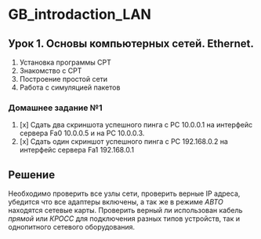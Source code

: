 # GB_introdaction_LAN

## Урок 1. Основы компьютерных сетей. Ethernet.

1. Установка программы CPT
2. Знакомство с CPT
3. Построение простой сети
4. Работа с симуляцией пакетов

### Домашнее задание №1

 1. [x] Сдать два скриншота успешного пинга с РС 10.0.0.1 на интерфейс сервера Fa0 10.0.0.5 и на PC 10.0.0.3.
 2. [x] Сдать один скриншот успешного пинга с РС 192.168.0.2 на интерфейс сервера Fa1 192.168.0.1

## Решение

Необходимо проверить все узлы сети, проверить верные IP адреса, убедится что все адаптеры включены, а так же в режиме *АВТО* находятся сетевые карты. 
Проверить верный ли использован кабель *прямой* или *КРОСС* для подключения разных типов устройств, так и однопитного сетевого оборудования.